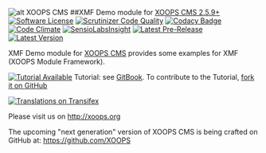 ![alt XOOPS CMS](http://xoops.org/images/logoXoops4GithubRepository.png)
##XMF Demo module for  [XOOPS CMS 2.5.9+](https://xoops.org)
[![Software License](https://img.shields.io/badge/license-GPL-brightgreen.svg?style=flat)](LICENSE)
[![Scrutinizer Code Quality](https://img.shields.io/scrutinizer/g/XoopsModules25x/xmfdemo.svg?style=flat)](https://scrutinizer-ci.com/g/XoopsModules25x/xmfdemo/?branch=master)
[![Codacy Badge](https://api.codacy.com/project/badge/Grade/b8b84bfb67174b94a0599e77d831dae6)](https://www.codacy.com/app/mambax7/xmfdemo_2)
[![Code Climate](https://img.shields.io/codeclimate/github/XoopsModules25x/xmfdemo.svg?style=flat)](https://codeclimate.com/github/XoopsModules25x/xmfdemo)
[![SensioLabsInsight](https://insight.sensiolabs.com/projects/86bc097b-50db-4f6e-8996-0823aaa00a9a/mini.png)](https://insight.sensiolabs.com/projects/86bc097b-50db-4f6e-8996-0823aaa00a9a)
[![Latest Pre-Release](https://img.shields.io/github/tag/XoopsModules25x/xmfdemo.svg?style=flat)](https://github.com/XoopsModules25x/xmfdemo/tags/)
[![Latest Version](https://img.shields.io/github/release/XoopsModules25x/xmfdemo.svg?style=flat)](https://github.com/XoopsModules25x/xmfdemo/releases/)

XMF Demo module for [XOOPS CMS](http://xoops.org) provides some examples for XMF (XOOPS Module Framework).

[![Tutorial Available](http://xoops.org/images/tutorial-available-blue.svg)](https://xoops.gitbooks.io/xmf-cookbook/en/) Tutorial: see [GitBook](https://xoops.gitbooks.io/xmf-cookbook/en/).
To contribute to the Tutorial, [fork it on GitHub](https://github.com/XoopsDocs/xmf-cookbook)

[![Translations on Transifex](http://xoops.org/images/translations-transifex-blue.svg)](https://www.transifex.com/xoops)

Please visit us on http://xoops.org

The upcoming "next generation" version of XOOPS CMS is being crafted on GitHub at: https://github.com/XOOPS
